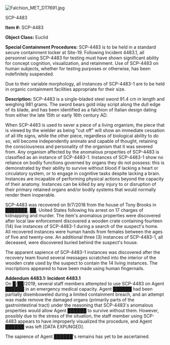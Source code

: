 ![Falchion_MET_DT7691.jpg](http://scp-wiki.wdfiles.com/local--files/scp-4483/Falchion_MET_DT7691.jpg)

SCP-4483

**Item #:** SCP-4483

**Object Class:** Euclid

**Special Containment Procedures:** SCP-4483 is to be held in a standard secure containment locker at Site-19. Following Incident 4483.1, all personnel using SCP-4483 for testing must have shown significant ability for concept cognition, visualization, and retainment. Use of SCP-4483 on human subjects, whether for testing purposes or otherwise, has been indefinitely suspended.

Due to their variable morphology, all instances of SCP-4483-1 are to be held in organic containment facilities appropriate for their size.

**Description:** SCP-4483 is a single-bladed steel sword 91.4 cm in length and weighing 981 grams. The sword bears gold inlay script along the dull edge of its blade, and has been identified as a falchion of Italian design dating from either the late 15th or early 16th century AD.

When SCP-4483 is used to sever a piece of a living organism, the piece that is viewed by the wielder as being "cut off" will show an immediate cessation of all life signs, while the other piece, regardless of biological ability to do so, will become independently animate and capable of thought, retaining the consciousness and personality of the organism that it was severed from. Any organism affected by the anomalous properties of SCP-4483 is classified as an instance of SCP-4483-1. Instances of SCP-4483-1 show no reliance on bodily functions governed by organs they do not possess: this is demonstrated by their ability to survive without blood if lacking a heart or circulatory system, or to engage in cognitive tasks despite lacking a brain. Instances are incapable of performing physical actions beyond the capacity of their anatomy. Instances can be killed by any injury to or disruption of their primary retained organs and/or bodily systems that would normally render them inoperable.

SCP-4483 was recovered on 9/7/2018 from the house of Tony Brooks in ███████, ██, United States following his arrest on 17 charges of kidnapping and murder. The item's anomalous properties were discovered after local law enforcement discovered a wooden crate containing fourteen (14) live instances of SCP-4483-1 during a search of the suspect's home. All recovered instances were human hands from females between the ages of five and twenty-one. An additional three (3) instances of SCP-4483-1, all deceased, were discovered buried behind the suspect's house.

The apparent sapience of SCP-4483-1 instances was discovered after the recovery team found several messages scratched into the interior of the wooden crate used by the suspect to contain the 14 living instances. The inscriptions appeared to have been made using human fingernails.

**Addendum 4483.1: Incident 4483.1**  
On █/██/2019, several staff members attempted to use SCP-4483 on Agent ██████ in an emergency medical capacity. Agent ██████ had been partially disemboweled during a limited containment breach, and an attempt was made remove the damaged organs (primarily parts of the gastrointestinal tract) under the reasoning that SCP-4483's anomalous properties would allow Agent ██████ to survive without them. However, possibly due to the stress of the situation, the staff member using SCP-4483 appears to have improperly visualized the procedure, and Agent ██████ was left \[DATA EXPUNGED\].

The sapience of Agent ██████'s remains has yet to be ascertained.